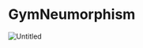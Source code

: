 # GymNeumorphism

![Untitled](https://user-images.githubusercontent.com/58948784/146086882-22459e88-32b8-4ca0-bfe8-56501c6dd42a.png)
